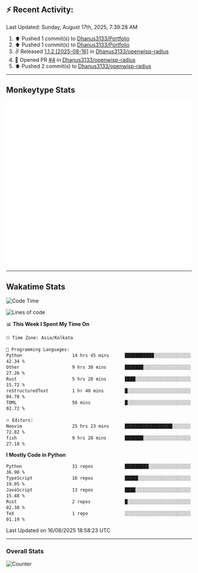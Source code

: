 ## :zap: Recent Activity:
<!--RECENT_ACTIVITY:last_update-->
Last Updated: Sunday, August 17th, 2025, 7:39:28 AM
<!--RECENT_ACTIVITY:last_update_end-->
<!--RECENT_ACTIVITY:start-->
1. ⬆️ Pushed 1 commit(s) to [Dhanus3133/Portfolio](https://github.com/Dhanus3133/Portfolio)<br>
2. ⬆️ Pushed 1 commit(s) to [Dhanus3133/Portfolio](https://github.com/Dhanus3133/Portfolio)<br>
3. ✌️ Released [1.1.2 [2025-08-16]](https://github.com/Dhanus3133/openwisp-radius/releases/tag/1.1.2) in [Dhanus3133/openwisp-radius](https://github.com/Dhanus3133/openwisp-radius)<br>
4. 💪 Opened PR [#4](https://github.com/Dhanus3133/openwisp-radius/pull/4) in [Dhanus3133/openwisp-radius](https://github.com/Dhanus3133/openwisp-radius)<br>
5. ⬆️ Pushed 2 commit(s) to [Dhanus3133/openwisp-radius](https://github.com/Dhanus3133/openwisp-radius)<br>
<!--RECENT_ACTIVITY:end-->

---

## Monkeytype Stats
<a href="https://monkeytype.com/profile/dhanus">
  <img src="https://raw.githubusercontent.com/Dhanus3133/Dhanus3133/monkeytype/monkeytype-lb.svg" alt="Monkeytype Profile" />
</a>

---

## Wakatime Stats
<!--START_SECTION:waka-->
![Code Time](http://img.shields.io/badge/Code%20Time-2%2C965%20hrs%2022%20mins-blue)

![Lines of code](https://img.shields.io/badge/From%20Hello%20World%20I%27ve%20Written-4.8%20million%20lines%20of%20code-blue)

📊 **This Week I Spent My Time On** 

```text
🕑︎ Time Zone: Asia/Kolkata

💬 Programming Languages: 
Python                   14 hrs 45 mins      ███████████░░░░░░░░░░░░░░   42.34 % 
Other                    9 hrs 30 mins       ███████░░░░░░░░░░░░░░░░░░   27.26 % 
Rust                     5 hrs 28 mins       ████░░░░░░░░░░░░░░░░░░░░░   15.72 % 
reStructuredText         1 hr 40 mins        █░░░░░░░░░░░░░░░░░░░░░░░░   04.78 % 
TOML                     56 mins             █░░░░░░░░░░░░░░░░░░░░░░░░   02.72 % 

🔥 Editors: 
Neovim                   25 hrs 23 mins      ██████████████████░░░░░░░   72.82 % 
fish                     9 hrs 28 mins       ███████░░░░░░░░░░░░░░░░░░   27.18 % 
```

**I Mostly Code in Python** 

```text
Python                   31 repos            █████████░░░░░░░░░░░░░░░░   36.90 % 
TypeScript               16 repos            █████░░░░░░░░░░░░░░░░░░░░   19.05 % 
JavaScript               13 repos            ████░░░░░░░░░░░░░░░░░░░░░   15.48 % 
Rust                     2 repos             █░░░░░░░░░░░░░░░░░░░░░░░░   02.38 % 
TeX                      1 repo              ░░░░░░░░░░░░░░░░░░░░░░░░░   01.19 % 
```




 Last Updated on 16/08/2025 18:58:23 UTC
<!--END_SECTION:waka-->
---

### Overall Stats

<img src="https://moe-counter.glitch.me/get/@Dhanus3133?theme=asoul" alt="Counter" />
